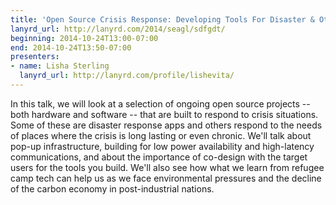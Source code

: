 ```yaml
---
title: 'Open Source Crisis Response: Developing Tools For Disaster & Other Crises'
lanyrd_url: http://lanyrd.com/2014/seagl/sdfgdt/
beginning: 2014-10-24T13:00-07:00
end: 2014-10-24T13:50-07:00
presenters:
- name: Lisha Sterling
  lanyrd_url: http://lanyrd.com/profile/lishevita/
---
```


In this talk, we will look at a selection of ongoing open source projects -- both hardware and software -- that are built to respond to crisis situations. Some of these are disaster response apps and others respond to the needs of places where the crisis is long lasting or even chronic. We'll talk about pop-up infrastructure, building for low power availability and high-latency communications, and about the importance of co-design with the target users for the tools you build. We'll also see how what we learn from refugee camp tech can help us as we face environmental pressures and the decline of the carbon economy in post-industrial nations.
